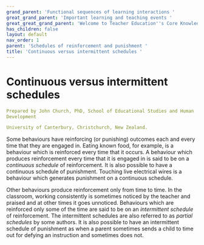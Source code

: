 ```yaml
---
grand_parent: 'Functional sequences of learning interactions '
great_grand_parent: 'Important learning and teaching events '
great_great_grand_parent: 'Welcome to Teacher Education''s Core Knowledge and Skills.'
has_children: false
layout: default
nav_order: 1
parent: 'Schedules of reinforcement and punishment '
title: 'Continuous versus intermittent schedules '
---
```

# Continuous versus intermittent schedules


```yaml
Prepared by John Church, PhD, School of Educational Studies and Human
Development

University of Canterbury, Christchurch, New Zealand.
```


Some behaviours have reinforcing (or punishing) outcomes each and every
time that they are engaged in. Eating known food, for example, is a
behaviour which is reinforced every time that it occurs. A behaviour
which produces reinforcement every time that it is engaged in is said to
be on a *continuous* *schedule* of reinforcement. It is also possible to
have a continuous schedule of punishment. Touching live electrical wires
is a behaviour which generates punishment on a continuous schedule.

Other behaviours produce reinforcement only from time to time. In the
classroom, working consistently is sometimes noticed by the teacher and
praised and at other times it goes unnoticed. Behaviours which are
reinforced only some of the time are said to be on an *intermittent
schedule* of reinforcement. The intermittent schedules are also referred
to as *partial schedules* by some authors. It is also possible to have
an intermittent schedule of punishment as when a parent sometimes sends
a child to time out for defying an instruction and sometimes does not.
